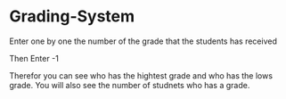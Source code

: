 # Grading-System

Enter one by one the number of the grade that the students has received

Then Enter -1

Therefor you can see who has the hightest grade and who has the lows grade. You will also see the number of studnets who has a grade.

